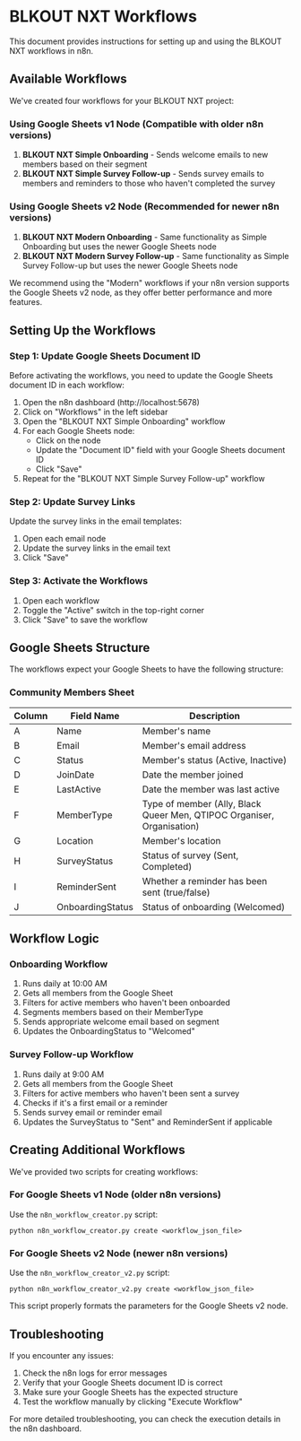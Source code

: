 # BLKOUT NXT Workflows

This document provides instructions for setting up and using the BLKOUT NXT workflows in n8n.

## Available Workflows

We've created four workflows for your BLKOUT NXT project:

### Using Google Sheets v1 Node (Compatible with older n8n versions)

1. **BLKOUT NXT Simple Onboarding** - Sends welcome emails to new members based on their segment
2. **BLKOUT NXT Simple Survey Follow-up** - Sends survey emails to members and reminders to those who haven't completed the survey

### Using Google Sheets v2 Node (Recommended for newer n8n versions)

1. **BLKOUT NXT Modern Onboarding** - Same functionality as Simple Onboarding but uses the newer Google Sheets node
2. **BLKOUT NXT Modern Survey Follow-up** - Same functionality as Simple Survey Follow-up but uses the newer Google Sheets node

We recommend using the "Modern" workflows if your n8n version supports the Google Sheets v2 node, as they offer better performance and more features.

## Setting Up the Workflows

### Step 1: Update Google Sheets Document ID

Before activating the workflows, you need to update the Google Sheets document ID in each workflow:

1. Open the n8n dashboard (http://localhost:5678)
2. Click on "Workflows" in the left sidebar
3. Open the "BLKOUT NXT Simple Onboarding" workflow
4. For each Google Sheets node:
   - Click on the node
   - Update the "Document ID" field with your Google Sheets document ID
   - Click "Save"
5. Repeat for the "BLKOUT NXT Simple Survey Follow-up" workflow

### Step 2: Update Survey Links

Update the survey links in the email templates:

1. Open each email node
2. Update the survey links in the email text
3. Click "Save"

### Step 3: Activate the Workflows

1. Open each workflow
2. Toggle the "Active" switch in the top-right corner
3. Click "Save" to save the workflow

## Google Sheets Structure

The workflows expect your Google Sheets to have the following structure:

### Community Members Sheet

| Column | Field Name | Description |
|--------|------------|-------------|
| A | Name | Member's name |
| B | Email | Member's email address |
| C | Status | Member's status (Active, Inactive) |
| D | JoinDate | Date the member joined |
| E | LastActive | Date the member was last active |
| F | MemberType | Type of member (Ally, Black Queer Men, QTIPOC Organiser, Organisation) |
| G | Location | Member's location |
| H | SurveyStatus | Status of survey (Sent, Completed) |
| I | ReminderSent | Whether a reminder has been sent (true/false) |
| J | OnboardingStatus | Status of onboarding (Welcomed) |

## Workflow Logic

### Onboarding Workflow

1. Runs daily at 10:00 AM
2. Gets all members from the Google Sheet
3. Filters for active members who haven't been onboarded
4. Segments members based on their MemberType
5. Sends appropriate welcome email based on segment
6. Updates the OnboardingStatus to "Welcomed"

### Survey Follow-up Workflow

1. Runs daily at 9:00 AM
2. Gets all members from the Google Sheet
3. Filters for active members who haven't been sent a survey
4. Checks if it's a first email or a reminder
5. Sends survey email or reminder email
6. Updates the SurveyStatus to "Sent" and ReminderSent if applicable

## Creating Additional Workflows

We've provided two scripts for creating workflows:

### For Google Sheets v1 Node (older n8n versions)

Use the `n8n_workflow_creator.py` script:

```
python n8n_workflow_creator.py create <workflow_json_file>
```

### For Google Sheets v2 Node (newer n8n versions)

Use the `n8n_workflow_creator_v2.py` script:

```
python n8n_workflow_creator_v2.py create <workflow_json_file>
```

This script properly formats the parameters for the Google Sheets v2 node.

## Troubleshooting

If you encounter any issues:

1. Check the n8n logs for error messages
2. Verify that your Google Sheets document ID is correct
3. Make sure your Google Sheets has the expected structure
4. Test the workflow manually by clicking "Execute Workflow"

For more detailed troubleshooting, you can check the execution details in the n8n dashboard.
